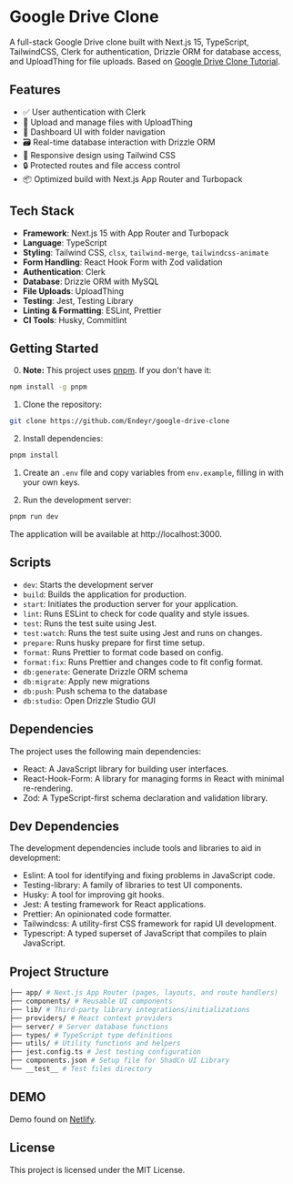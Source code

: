# Google Drive Clone

A full-stack Google Drive clone built with Next.js 15, TypeScript, TailwindCSS, Clerk for authentication, Drizzle ORM for database access, and UploadThing for file uploads. Based on [Google Drive Clone Tutorial]("https://youtu.be/c-hKSbzooAg?si=wY6CduutI_VQ0dqv").

## Features

- ✅ User authentication with Clerk
- 📁 Upload and manage files with UploadThing
- 🧭 Dashboard UI with folder navigation
- 🗃️ Real-time database interaction with Drizzle ORM
- 🎨 Responsive design using Tailwind CSS
- 🔒 Protected routes and file access control
- 📦 Optimized build with Next.js App Router and Turbopack

## Tech Stack

- **Framework**: Next.js 15 with App Router and Turbopack
- **Language**: TypeScript
- **Styling**: Tailwind CSS, `clsx`, `tailwind-merge`, `tailwindcss-animate`
- **Form Handling**: React Hook Form with Zod validation
- **Authentication**: Clerk
- **Database**: Drizzle ORM with MySQL
- **File Uploads**: UploadThing
- **Testing**: Jest, Testing Library
- **Linting & Formatting**: ESLint, Prettier
- **CI Tools**: Husky, Commitlint


## Getting Started

0. **Note:** This project uses [pnpm](https://pnpm.io). If you don't have it:
```bash
npm install -g pnpm
```

1. Clone the repository:

```bash
git clone https://github.com/Endeyr/google-drive-clone
```

2. Install dependencies: 

```bash
pnpm install
```

1. Create an `.env` file and copy variables from `env.example`, filling in with your own keys.

2. Run the development server:

```bash
pnpm run dev
```

The application will be available at http://localhost:3000.

## Scripts

- `dev`: Starts the development server
- `build`: Builds the application for production.
- `start`: Initiates the production server for your application.
- `lint`: Runs ESLint to check for code quality and style issues.
- `test`: Runs the test suite using Jest.
- `test:watch`: Runs the test suite using Jest and runs on changes.
- `prepare`: Runs husky prepare for first time setup.
- `format`: Runs Prettier to format code based on config.
- `format:fix`: Runs Prettier and changes code to fit config format.
- `db:generate`: Generate Drizzle ORM schema
- `db:migrate`: Apply new migrations
- `db:push`: Push schema to the database
- `db:studio`: Open Drizzle Studio GUI

## Dependencies

The project uses the following main dependencies:

- React: A JavaScript library for building user interfaces.
- React-Hook-Form: A library for managing forms in React with minimal re-rendering.
- Zod: A TypeScript-first schema declaration and validation library.

## Dev Dependencies

The development dependencies include tools and libraries to aid in development:

- Eslint: A tool for identifying and fixing problems in JavaScript code.
- Testing-library: A family of libraries to test UI components.
- Husky: A tool for improving git hooks.
- Jest: A testing framework for React applications.
- Prettier: An opinionated code formatter.
- Tailwindcss: A utility-first CSS framework for rapid UI development.
- Typescript: A typed superset of JavaScript that compiles to plain JavaScript.

## Project Structure

```bash
├── app/ # Next.js App Router (pages, layouts, and route handlers)
├── components/ # Reusable UI components
├── lib/ # Third-party library integrations/initializations
├── providers/ # React context providers
├── server/ # Server database functions
├── types/ # TypeScript type definitions
├── utils/ # Utility functions and helpers
├── jest.config.ts # Jest testing configuration
├── components.json # Setup file for ShadCn UI Library
└── __test__ # Test files directory
```

## DEMO

Demo found on [Netlify](https://eloquent-lokum-f587c6.netlify.app/).

## License

This project is licensed under the MIT License.